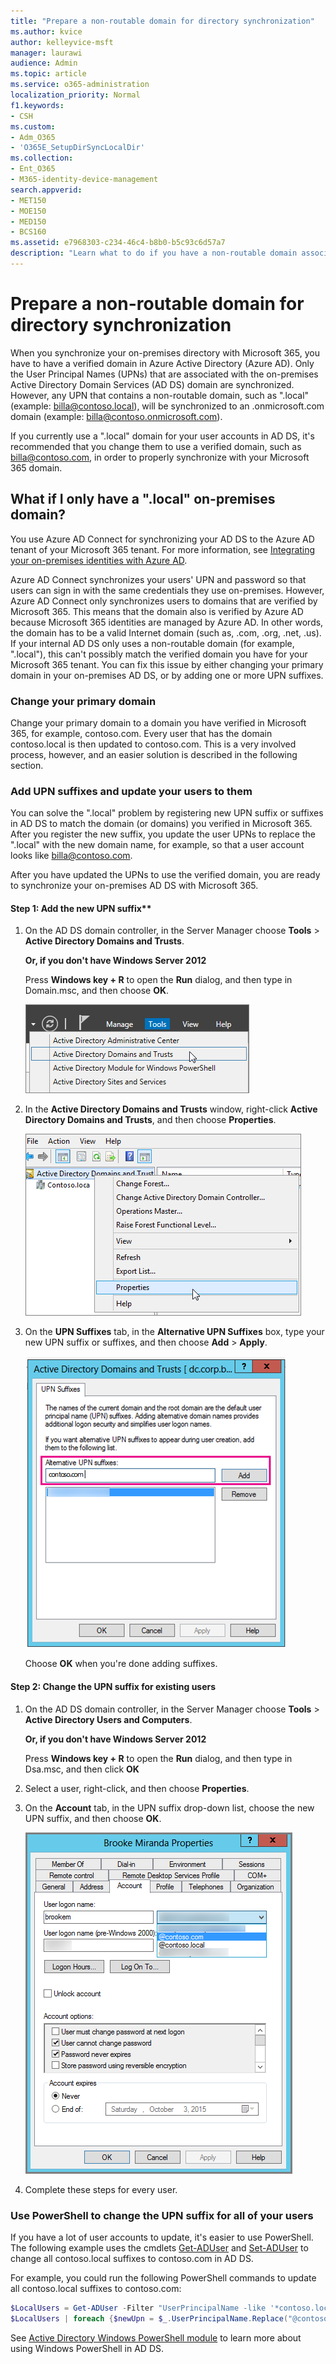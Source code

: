 ```yaml
---
title: "Prepare a non-routable domain for directory synchronization"
ms.author: kvice
author: kelleyvice-msft
manager: laurawi
audience: Admin
ms.topic: article
ms.service: o365-administration
localization_priority: Normal
f1.keywords:
- CSH
ms.custom: 
- Adm_O365
- 'O365E_SetupDirSyncLocalDir'
ms.collection:
- Ent_O365
- M365-identity-device-management
search.appverid:
- MET150
- MOE150
- MED150
- BCS160
ms.assetid: e7968303-c234-46c4-b8b0-b5c93c6d57a7
description: "Learn what to do if you have a non-routable domain associated with your on-premises user accounts before you synchronize them with your Microsoft 365 tenant."
---
```


# Prepare a non-routable domain for directory synchronization

When you synchronize your on-premises directory with Microsoft 365, you have to have a verified domain in Azure Active Directory (Azure AD). Only the User Principal Names (UPNs) that are associated with the on-premises Active Directory Domain Services (AD DS) domain are synchronized. However, any UPN that contains a non-routable domain, such as ".local" (example: billa@contoso.local), will be synchronized to an .onmicrosoft.com domain (example: billa@contoso.onmicrosoft.com). 

If you currently use a ".local" domain for your user accounts in AD DS, it's recommended that you change them to use a verified domain, such as billa@contoso.com, in order to properly synchronize with your Microsoft 365 domain.
  
## What if I only have a ".local" on-premises domain?

You use Azure AD Connect for synchronizing your AD DS to the Azure AD tenant of your Microsoft 365 tenant. For more information, see [Integrating your on-premises identities with Azure AD](/azure/architecture/reference-architectures/identity/azure-ad).
  
Azure AD Connect synchronizes your users' UPN and password so that users can sign in with the same credentials they use on-premises. However, Azure AD Connect only synchronizes users to domains that are verified by Microsoft 365. This means that the domain also is verified by Azure AD because Microsoft 365 identities are managed by Azure AD. In other words, the domain has to be a valid Internet domain (such as, .com, .org, .net, .us). If your internal AD DS only uses a non-routable domain (for example, ".local"), this can't possibly match the verified domain you have for your Microsoft 365 tenant. You can fix this issue by either changing your primary domain in your on-premises AD DS, or by adding one or more UPN suffixes.
  
### Change your primary domain

Change your primary domain to a domain you have verified in Microsoft 365, for example, contoso.com. Every user that has the domain contoso.local is then updated to contoso.com. This is a very involved process, however, and an easier solution is described in the following section.
  
### Add UPN suffixes and update your users to them

You can solve the ".local" problem by registering new UPN suffix or suffixes in AD DS to match the domain (or domains) you verified in Microsoft 365. After you register the new suffix, you update the user UPNs to replace the ".local" with the new domain name, for example, so that a user account looks like billa@contoso.com.
  
After you have updated the UPNs to use the verified domain, you are ready to synchronize your on-premises AD DS with Microsoft 365.
  
#### Step 1: Add the new UPN suffix**
  
1. On the AD DS domain controller, in the Server Manager choose **Tools** \> **Active Directory Domains and Trusts**.
    
    **Or, if you don't have Windows Server 2012**
    
    Press **Windows key + R** to open the **Run** dialog, and then type in Domain.msc, and then choose **OK**.
    
    ![Choose Active Directory Domains and Trusts.](../media/46b6e007-9741-44af-8517-6f682e0ac974.png)
  
2. In the **Active Directory Domains and Trusts** window, right-click **Active Directory Domains and Trusts**, and then choose **Properties**.
    
    ![Right-click Active Directory Domains and Trusts and choose Properties](../media/39d20812-ffb5-4ba9-8d7b-477377ac360d.png)
  
3. On the **UPN Suffixes** tab, in the **Alternative UPN Suffixes** box, type your new UPN suffix or suffixes, and then choose **Add** \> **Apply**.
    
    ![Add an new UPN suffix](../media/a4aaf919-7adf-469a-b93f-83ef284c0915.PNG)
  
    Choose **OK** when you're done adding suffixes. 
    
 #### Step 2: Change the UPN suffix for existing users
  
1. On the AD DS domain controller, in the Server Manager choose **Tools** \> **Active Directory Users and Computers**.
    
    **Or, if you don't have Windows Server 2012**
    
    Press **Windows key + R** to open the **Run** dialog, and then type in Dsa.msc, and then click **OK**
    
2. Select a user, right-click, and then choose **Properties**.
    
3. On the **Account** tab, in the UPN suffix drop-down list, choose the new UPN suffix, and then choose **OK**.
    
    ![Add new UPN suffix for a user](../media/54876751-49f0-48cc-b864-2623c4835563.png)
  
4. Complete these steps for every user.
    
   
### Use PowerShell to change the UPN suffix for all of your users

If you have a lot of user accounts to update, it's easier to use PowerShell. The following example uses the cmdlets [Get-ADUser](/previous-versions/windows/it-pro/windows-server-2008-R2-and-2008/ee617241(v=technet.10)) and [Set-ADUser](/previous-versions/windows/it-pro/windows-server-2008-R2-and-2008/ee617215(v=technet.10)) to change all contoso.local suffixes to contoso.com in AD DS. 

For example, you could run the following PowerShell commands to update all contoso.local suffixes to contoso.com:
    
  ```powershell
  $LocalUsers = Get-ADUser -Filter "UserPrincipalName -like '*contoso.local'" -Properties userPrincipalName -ResultSetSize $null
  $LocalUsers | foreach {$newUpn = $_.UserPrincipalName.Replace("@contoso.local","@contoso.com"); $_ | Set-ADUser -UserPrincipalName $newUpn}
  ```

See [Active Directory Windows PowerShell module](/previous-versions/windows/it-pro/windows-server-2008-R2-and-2008/ee617195(v=technet.10)) to learn more about using Windows PowerShell in AD DS.